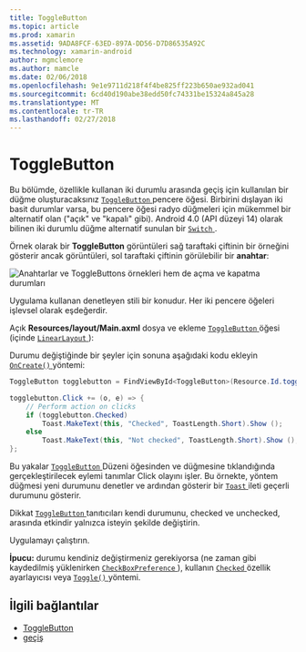```yaml
---
title: ToggleButton
ms.topic: article
ms.prod: xamarin
ms.assetid: 9ADA8FCF-63ED-897A-DD56-D7D86535A92C
ms.technology: xamarin-android
author: mgmclemore
ms.author: mamcle
ms.date: 02/06/2018
ms.openlocfilehash: 9e1e9711d218f4f4be825ff223b650ae932ad041
ms.sourcegitcommit: 6cd40d190abe38edd50fc74331be15324a845a28
ms.translationtype: MT
ms.contentlocale: tr-TR
ms.lasthandoff: 02/27/2018
---
```

# <a name="togglebutton"></a>ToggleButton

Bu bölümde, özellikle kullanan iki durumlu arasında geçiş için kullanılan bir düğme oluşturacaksınız [ `ToggleButton` ](https://developer.xamarin.com/api/type/Android.Widget.ToggleButton/) pencere öğesi. Birbirini dışlayan iki basit durumlar varsa, bu pencere öğesi radyo düğmeleri için mükemmel bir alternatif olan ("açık" ve "kapalı" gibi). Android 4.0 (API düzeyi 14) olarak bilinen iki durumlu düğme alternatif sunulan bir [ `Switch` ](https://developer.xamarin.com/api/type/Android.Widget.Switch/).

Örnek olarak bir **ToggleButton** görüntüleri sağ taraftaki çiftinin bir örneğini gösterir ancak görüntüleri, sol taraftaki çiftinin görülebilir bir **anahtar**:

![Anahtarlar ve ToggleButtons örnekleri hem de açma ve kapatma durumları](toggle-button-images/togglebutton-switch.png)  

Uygulama kullanan denetleyen stili bir konudur. Her iki pencere öğeleri işlevsel olarak eşdeğerdir.

Açık **Resources/layout/Main.axml** dosya ve ekleme [ `ToggleButton` ](https://developer.xamarin.com/api/type/Android.Widget.ToggleButton/) öğesi (içinde [ `LinearLayout` ](https://developer.xamarin.com/api/type/Android.Widget.LinearLayout/)):

Durumu değiştiğinde bir şeyler için sonuna aşağıdaki kodu ekleyin [ `OnCreate()` ](https://developer.xamarin.com/api/member/Android.App.Activity.OnCreate/p/Android.OS.Bundle/Android.OS.PersistableBundle) yöntemi:

```csharp
ToggleButton togglebutton = FindViewById<ToggleButton>(Resource.Id.togglebutton);

togglebutton.Click += (o, e) => {
    // Perform action on clicks
    if (togglebutton.Checked)
        Toast.MakeText(this, "Checked", ToastLength.Short).Show ();
    else
        Toast.MakeText(this, "Not checked", ToastLength.Short).Show ();
};
```

Bu yakalar [ `ToggleButton` ](https://developer.xamarin.com/api/type/Android.Widget.ToggleButton/) Düzeni öğesinden ve düğmesine tıklandığında gerçekleştirilecek eylemi tanımlar Click olayını işler. Bu örnekte, yöntem düğmesi yeni durumunu denetler ve ardından gösterir bir [ `Toast` ](https://developer.xamarin.com/api/type/Android.Widget.Toast/) ileti geçerli durumunu gösterir.

Dikkat [ `ToggleButton` ](https://developer.xamarin.com/api/type/Android.Widget.ToggleButton/) tanıtıcıları kendi durumunu, checked ve unchecked, arasında etkindir yalnızca isteyin şekilde değiştirin.

Uygulamayı çalıştırın.


**İpucu:** durumu kendiniz değiştirmeniz gerekiyorsa (ne zaman gibi kaydedilmiş yüklenirken [ `CheckBoxPreference` ](https://developer.xamarin.com/api/type/Android.Preferences.CheckBoxPreference/)), kullanın [ `Checked` ](https://developer.xamarin.com/api/property/Android.Widget.CompoundButton.Checked/) özellik ayarlayıcısı veya [ `Toggle()` ](https://developer.xamarin.com/api/member/Android.Widget.CompoundButton.Toggle/) yöntemi.


## <a name="related-links"></a>İlgili bağlantılar

- [ToggleButton](http://developer.android.com/reference/android/widget/ToggleButton.html)
- [geçiş](http://developer.android.com/reference/android/widget/Switch.html)
